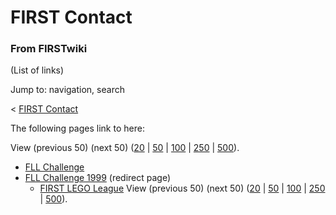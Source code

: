 # FIRST Contact

### From FIRSTwiki

(List of links)

Jump to: navigation, search

&lt; [FIRST Contact](/index.php?title=FIRST_Contact&redirect=no "FIRST
Contact" )  

The following pages link to here:

View (previous 50) (next 50)
([20](/index.php?title=Special:Whatlinkshere/FIRST_Contact&limit=20&from=0
"Special:Whatlinkshere/FIRST Contact" ) |
[50](/index.php?title=Special:Whatlinkshere/FIRST_Contact&limit=50&from=0
"Special:Whatlinkshere/FIRST Contact" ) |
[100](/index.php?title=Special:Whatlinkshere/FIRST_Contact&limit=100&from=0
"Special:Whatlinkshere/FIRST Contact" ) |
[250](/index.php?title=Special:Whatlinkshere/FIRST_Contact&limit=250&from=0
"Special:Whatlinkshere/FIRST Contact" ) |
[500](/index.php?title=Special:Whatlinkshere/FIRST_Contact&limit=500&from=0
"Special:Whatlinkshere/FIRST Contact" )).

  * [FLL Challenge](/index.php/FLL_Challenge "FLL Challenge" )
  * [FLL Challenge 1999](/index.php?title=FLL_Challenge_1999&redirect=no "FLL Challenge 1999" ) (redirect page) 
    * [FIRST LEGO League](/index.php/FIRST_LEGO_League "FIRST LEGO League" )
View (previous 50) (next 50)
([20](/index.php?title=Special:Whatlinkshere/FIRST_Contact&limit=20&from=0
"Special:Whatlinkshere/FIRST Contact" ) |
[50](/index.php?title=Special:Whatlinkshere/FIRST_Contact&limit=50&from=0
"Special:Whatlinkshere/FIRST Contact" ) |
[100](/index.php?title=Special:Whatlinkshere/FIRST_Contact&limit=100&from=0
"Special:Whatlinkshere/FIRST Contact" ) |
[250](/index.php?title=Special:Whatlinkshere/FIRST_Contact&limit=250&from=0
"Special:Whatlinkshere/FIRST Contact" ) |
[500](/index.php?title=Special:Whatlinkshere/FIRST_Contact&limit=500&from=0
"Special:Whatlinkshere/FIRST Contact" )).


